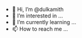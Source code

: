 - 👋 Hi, I’m @dulkamith
- 👀 I’m interested in ...
- 🌱 I’m currently learning ...
- 📫 How to reach me ...

<!---
dulkamith/dulkamith is a ✨ special ✨ repository because its `README.md` (this file) appears on your GitHub profile.
You can click the Preview link to take a look at your changes.
--->
